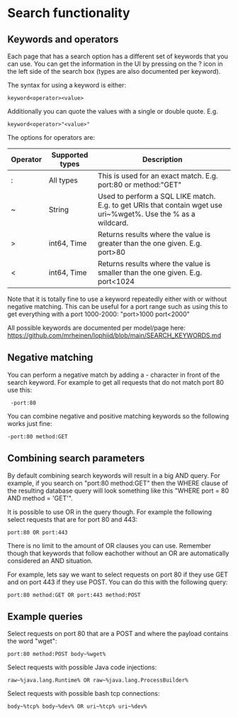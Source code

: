 # Search functionality

## Keywords and operators

Each page that has a search option has a different set of keywords that you can
use. You can get the information in the UI by pressing on the ? icon in the left
side of the search box (types are also documented per keyword).

The syntax for using a keyword is either:

```
keyword<operator><value>
```

Additionally you can quote the values with a single or double quote. E.g.
```
keyword<operator>"<value>"
```

The options for operators are:

|Operator|Supported types|Description|
|---|---|---|
|:|All types|This is used for an exact match. E.g. port:80 or method:"GET"|
|~|String|Used to perform a SQL LIKE match. E.g. to get URIs that contain wget use uri~%wget%. Use the % as a wildcard. |
|>|int64, Time| Returns results where the value is greater than the one given. E.g. port>80|
|<|int64, Time| Returns results where the value is smaller than the one given. E.g. port<1024 |

Note that it is totally fine to use a keyword repeatedly either with or without
negative matching.  This can be useful for a port range such as using this to
get everything with a port 1000-2000: "port>1000 port<2000"

All possible keywords are documented per model/page here:
https://github.com/mrheinen/lophiid/blob/main/SEARCH_KEYWORDS.md

## Negative matching

You can perform a negative match by adding a - character in front of the search
keyword. For example to get all requests that do not match port 80 use this:

```
 -port:80
```

You can combine negative and positive matching keywords so the following works
just fine:

```
-port:80 method:GET
```

## Combining search parameters
By default combining search keywords will result in a big AND query. For
example, if you search on "port:80 method:GET" then the WHERE clause of the
resulting database query will look something like this "WHERE port = 80 AND
method = 'GET'".

It is possible to use OR in the query though. For example the following select
requests that are for port 80 and 443:

```
port:80 OR port:443
````

There is no limit to the amount of OR clauses you can use.  Remember though that
keywords that follow eachother without an OR are automatically considered an AND
situation.

For example, lets say we want to select requests on port 80 if they use GET and
on port 443 if they use POST. You can do this with the following query:

```
port:80 method:GET OR port:443 method:POST
```

## Example queries

Select requests on port 80 that are a POST and where the payload contains the
word "wget":
```
port:80 method:POST body~%wget%
```

Select requests with possible Java code injections:
```
raw~%java.lang.Runtime% OR raw~%java.lang.ProcessBuilder%
```

Select requests with possible bash tcp connections:
```
body~%tcp% body~%dev% OR uri~%tcp% uri~%dev%
```

